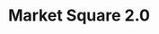 ---
pid: llg8
title: Market Square 2.0
location_transcription: Germantown ave, school house lane
coordinates: "[-75.172694931962, 40.034416487704]"
zipcode: '19118'
gen_neighborhood: Northwest Philadelphia
neighborhood: Chestnut Hill
outside_phl: 
age: '14'
age_range: 13-19
instagram: 
image_file_name: llg_8.jpg
proposal_transcription: |-
  clean up market square so it will attract more people. More market events maybe once every month to bring it back to its original meaning

  Tree Tree
  Gravel Path
  Tree Grass T
  Bench Flower bed Bench
  Grass Flower Bed Monument Flower Bed Grass
  Bench Flower Bed Bench
  Tree T
  Tree Tree
topic: Environment,History,Neighborhoods,Uplifting
topic_summary: 0, 0, 0, 0, 0
type: Event,Garden
keywords_other: market square, restoration, philly culture, monthly events
credit: Arjun Ratnaker
image_labels: 
twitter: 
facebook: 
permalink: "/monuments/llg8/"
layout: item-page
---